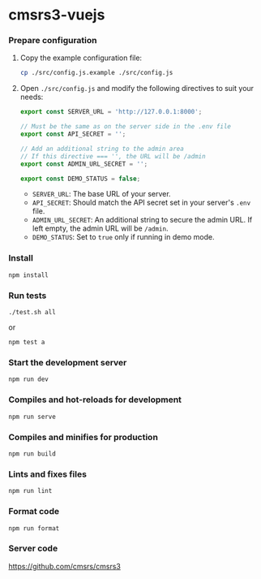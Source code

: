 # cmsrs3-vuejs

### Prepare configuration

1. Copy the example configuration file:
    ```bash
    cp ./src/config.js.example ./src/config.js
    ```

2. Open `./src/config.js` and modify the following directives to suit your needs:

    ```javascript
    export const SERVER_URL = 'http://127.0.0.1:8000';

    // Must be the same as on the server side in the .env file
    export const API_SECRET = '';

    // Add an additional string to the admin area
    // If this directive === '', the URL will be /admin
    export const ADMIN_URL_SECRET = '';

    export const DEMO_STATUS = false;
    ```

    - `SERVER_URL`: The base URL of your server.
    - `API_SECRET`: Should match the API secret set in your server's `.env` file.
    - `ADMIN_URL_SECRET`: An additional string to secure the admin URL. If left empty, the admin URL will be `/admin`.
    - `DEMO_STATUS`: Set to `true` only if running in demo mode.

### Install 
```
npm install
```

### Run tests
```
./test.sh all
```
or
```
npm test a
```

### Start the development server
```
npm run dev
```

### Compiles and hot-reloads for development
```
npm run serve
```

### Compiles and minifies for production
```
npm run build
```

### Lints and fixes files
```
npm run lint
```

### Format code
```
npm run format
```

### Server code 
https://github.com/cmsrs/cmsrs3
